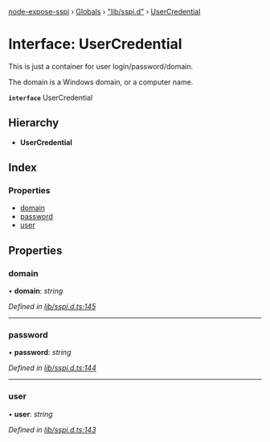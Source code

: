 [node-expose-sspi](../README.md) › [Globals](../globals.md) › ["lib/sspi.d"](../modules/_lib_sspi_d_.md) › [UserCredential](_lib_sspi_d_.usercredential.md)

# Interface: UserCredential

This is just a container for user login/password/domain.

The domain is a Windows domain, or a computer name.

**`interface`** UserCredential

## Hierarchy

* **UserCredential**

## Index

### Properties

* [domain](_lib_sspi_d_.usercredential.md#domain)
* [password](_lib_sspi_d_.usercredential.md#password)
* [user](_lib_sspi_d_.usercredential.md#user)

## Properties

###  domain

• **domain**: *string*

*Defined in [lib/sspi.d.ts:145](https://github.com/jlguenego/node-expose-sspi/blob/927f02c/lib/sspi.d.ts#L145)*

___

###  password

• **password**: *string*

*Defined in [lib/sspi.d.ts:144](https://github.com/jlguenego/node-expose-sspi/blob/927f02c/lib/sspi.d.ts#L144)*

___

###  user

• **user**: *string*

*Defined in [lib/sspi.d.ts:143](https://github.com/jlguenego/node-expose-sspi/blob/927f02c/lib/sspi.d.ts#L143)*
